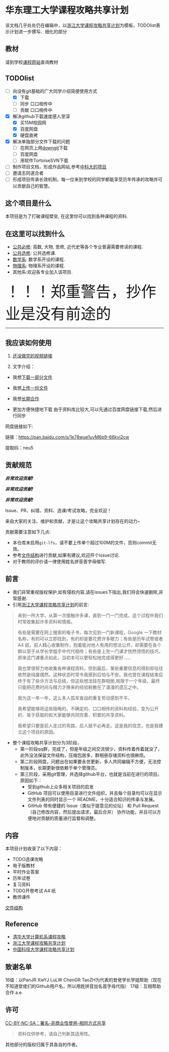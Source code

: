 

# 华东理工大学课程攻略共享计划
该文档几乎处处仍在编辑中，以[浙江大学课程攻略共享计划](https://github.com/QSCTech/zju-icicles )为模板，TODOlist表示计划进一步撰写、细化的部分

## 教材
请到学校[课程网站](http://e-learning.ecust.edu.cn/Portal/CC#Index)查询教材

## TODOlist
- [ ] 向没有git基础的广大同学介绍简便使用方式
    - [x] 下载
    - [ ] 同步 口口相传中
    - [ ] 贡献 口口相传中
- [x] 解决github下载速度感人至深 
    - [x] 买15M校园网
    - [x] 百度网盘
    - [x] 硬盘直拷
- [x] 解决单独部分文件下载的问题
    - [ ] 在网页上用[downgit](http://zhoudaxiaa.gitee.io/downgit/#/home)下载
    - [ ] 百度网盘
    - [ ] 用软件TortoiseSVN下载
- [ ] 制作项目文档，形成作品网站,参考[中科大的项目](https://ustc-resource.github.io/USTC-Course/)
- [ ] 邀请志同道合者
- [ ] 形成项目传承长效机制，每一位来到学校的同学都能享受历年传承的攻略并可以贡献自己的智慧。
## 这个项目是什么

本项目是为了打破课程壁垒, 在这里你可以找到各种课程的资料. 

## 在这里可以找到什么

* [公共必修](./公共必修): 高数, 大物, 思修, 近代史等各个专业普遍需要修读的课程.
* [公共选修](./公共选修): 公共选修课.
* [数学系](./数学系): 数学系开设的课程.
* [物理系](./物理系): 物理系开设的课程.
* 其他系:欢迎各专业加入该项目.

<font size="12">！！！郑重警告，抄作业是没有前途的</font> 

****

## 我应该如何使用

1. [还没做完的视频链接]()

2. 文字介绍：
* 我想[下载一部分文件](./doc/下载一份文件.md)
* 我想[上传一份文件](./doc/上传一份文件.md)
* 我想[长期合作](./doc/长期合作.md)

* 更加方便快捷地下载
 由于资料库比较大,可以先通过百度网盘链接下载,然后进行同步

 网盘链接如下:

   链接：https://pan.baidu.com/s/1e78wue1uyM6p9-66kvi2cw 

   提取码：neu5 


## 贡献规范

***非常欢迎贡献!***

***非常欢迎贡献!***

***非常欢迎贡献!***

Issue、PR、纠错、资料、选课/考试攻略，完全欢迎！

来自大家的关注、维护和贡献，才是让这个攻略共享计划存在的动力~

贡献需要注意如下几点:

- 本仓库未启用`git-lfs`，请不要上传单个超过100M的文件，否则commit无效。
- 参考[文件结构](./doc/文件结构.md)进行贡献,如果有建议,欢迎开个issue讨论.
- 对于教师的评价请一律使用姓名拼音首字母缩写.

## 前言

- 我们非常重视版权保护,如有侵权内容,请在issues下指出,我们将会快速删除,非常感谢.
- 引用[浙江大学课程攻略共享计划](https://github.com/QSCTech/zju-icicles )的前言:

> 来到一所大学，从第一次接触许多课，直到一门一门完成，这个过程中我们时常收集起许多资料和情报。
>
> 有些是需要在网上搜索的电子书，每次见到一门新课程，Google 一下教材名称，有的可以立即找到，有的却是要花费许多眼力；有些是历年试卷或者 A4 纸，前人精心收集制作，抱着能对他人有用的想法公开，却需要在各个群以至于从学长学姐手中代代相传；有些是上完一门课才恍然领悟的技巧，原来这门课重点如此，当初本可以更轻松地完成得更好……
>
> 我也曾很努力地收集各种课程资料，但到最后，某些重要信息的得到却往往依然是纯属偶然。这种状态时常令我感到后怕与不安。我也曾在课程结束后终于有了些许方法与总结，但这些想法挂在群相册,局限于一个年级，最终只能把花费时间与精力才换来的经验耗散在了漫漫的遗忘之中。
>
> 我为这一年一年，这么多人孤军奋战的重复劳动感到不平。
>
> 我希望能够将这些隐晦的、不确定的、口口相传的资料和经验，变为公开的、易于获取的和大家能够共同完善、积累的共享资料。
>
> 我希望只要是前人走过的弯路，后人就不必再走。这是我的信念，也是我建立这个项目的原因。

- 整个课程攻略共享计划分为3阶段，
  - 第一阶段qq群，完成了，但是年级之间交流很少，资料传着传着就没了，此外没法保留文件结构，压缩包居多，群相册存储资料也很麻烦。
  - 第二阶段网盘，问题出在如果要永世更新，多人共同编辑不方便，无法控制版本，长期更新很依赖于单个管理员。
  - 第三阶段，采用git管理，并选择github平台，也就是当前在进行的项目。原因如下：
      - 受到github上众多相关项目的启发
      - GitHub 项目可以使用目录进行文件组织，并且每个目录均可以在显示文件列表的同时显示一个 README，十分适合知识的传承与发展。
      - GitHub 带有便捷的 Issue（类似于提意见的论坛） 和 Pull Request（自己修改内容，然后提出请求，最后合并） 协作功能，并且可以方便地对贡献的质量进行监督和调整。

## 内容

本项目计划收录了以下内容：

- TODO选课攻略
- 电子版教材
- 平时作业答案
- 历年试卷
- 复习资料
- TODO开卷考试 A4 纸
- 教师课件



[文件结构](./文件结构.md)




## Reference

* [清华大学计算机系课程攻略](https://github.com/PKUanonym/REKCARC-TSC-UHT)
* [浙江大学课程攻略共享计划](https://github.com/QSCTech/zju-icicles )
* [中国科技大学课程攻略共享计划](https://ustc-resource.github.io/USTC-Course/)

## 致谢名单
16级：以PanJR XieYJ LuLW ChenGR TaoZH为代表的奆佬学长学姐帮助（现在不知道奆佬们的Github用户名，所以用姓拼音加名首字母代指）
17级：互相帮助合作 a.e.


## 许可

[CC-BY-NC-SA：署名-非商业性使用-相同方式共享](https://creativecommons.org/licenses/by-nc-sa/4.0/deed.zh)

> 资料仅供参考，请自己判断其适用性。

其他部分的版权归属于其各自的作者。

